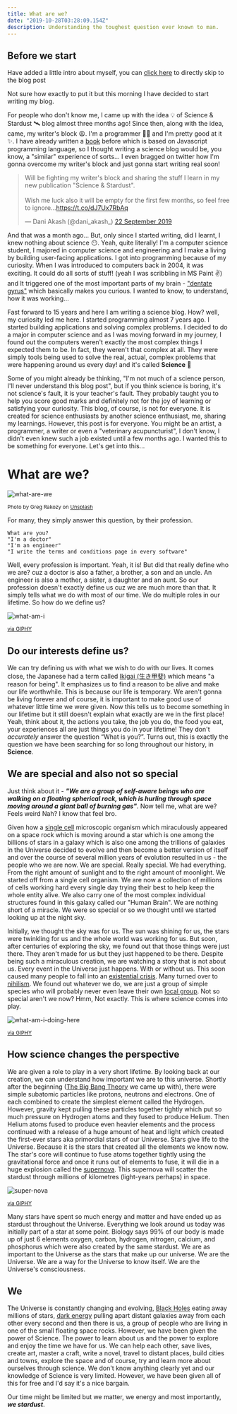 ```yaml
---
title: What are we?
date: "2019-10-28T03:28:09.154Z"
description: Understanding the toughest question ever known to man.
---
```


## Before we start

Have added a little intro about myself, you can [click here](#what-are-we) to directly skip to the blog post

Not sure how exactly to put it but this morning I have decided to start writing my blog.

For people who don't know me, I came up with the idea 💡 of Science & Stardust 🛰 blog almost three months ago! Since then, along with the idea, came, my writer's block 😩. I'm a programmer 👨‍💻 and I'm pretty good at it ✨. I have already written a [book](https://www.packtpub.com/web-development/javascript-example) before which is based on Javascript programming language, so I thought writing a science blog would be, you know, a "similar" experience of sorts... I even bragged on twitter how I'm gonna overcome my writer's block and just gonna start writing real soon!

<blockquote class="twitter-tweet" data-lang="en-gb"><p lang="en" dir="ltr">Will be fighting my writer&#39;s block and sharing the stuff I learn in my new publication &quot;Science &amp; Stardust&quot;. <br/><br/>Wish me luck also it will be empty for the first few months, so feel free to ignore...<a target="_blank" href="https://t.co/dJ7Ux7RbAq">https://t.co/dJ7Ux7RbAq</a></p>&mdash; Dani Akash (@dani_akash_) <a target="_blank" href="https://twitter.com/dani_akash_/status/1175809064074264576?ref_src=twsrc%5Etfw">22 September 2019</a></blockquote>
<script async src="https://platform.twitter.com/widgets.js" charset="utf-8"></script>

And that was a month ago... But, only since I started writing, did I learnt, I knew nothing about science 😶. Yeah, quite literally! I'm a computer science student, I majored in computer science and engineering and I make a living by building user-facing applications. I got into programming because of my curiosity. When I was introduced to computers back in 2004, it was exciting. It could do all sorts of stuff! (yeah I was scribbling in MS Paint ✌️) and It triggered one of the most important parts of my brain - ["dentate gyrus"](https://en.wikipedia.org/wiki/Dentate_gyrus) which basically makes you curious. I wanted to know, to understand, how it was working...

Fast forward to 15 years and here I am writing a science blog. How? well, my curiosity led me here. I started programming almost 7 years ago. I started building applications and solving complex problems. I decided to do a major in computer science and as I was moving forward in my journey, I found out the computers weren't exactly the most complex things I expected them to be. In fact, they weren't that complex at all. They were simply tools being used to solve the real, actual, complex problems that were happening around us every day! and it's called **Science** 🧬

Some of you might already be thinking, "I'm not much of a science person, I'll never understand this blog post", but if you think science is boring, it's not science's fault, it is your teacher's fault. They probably taught you to help you score good marks and definitely not for the joy of learning or satisfying your curiosity. This blog, of course, is not for everyone. It is created for science enthusiasts by another science enthusiast, me, sharing my learnings. However, this post is for everyone. You might be an artist, a programmer, a writer or even a "veterinary acupuncturist", I don't know, I didn't even knew such a job existed until a few months ago. I wanted this to be something for everyone. Let's get into this...

# What are we?

<div class="post-image-container"><img class="post-image" alt="what-are-we" src="greg-rakozy-oMpAz-DN-9I-unsplash.jpg"/></div><p><small>Photo by Greg Rakozy on <a target="_blank" href="https://unsplash.com/photos/oMpAz-DN-9I">Unsplash</a></small></p>

For many, they simply answer this question, by their profession. 

```
What are you? 
"I'm a doctor"
"I'm an engineer"
"I write the terms and conditions page in every software"
```

Well, every profession is important. Yeah, it is! But did that really define who we are? cuz a doctor is also a father, a brother, a son and an uncle. An engineer is also a mother, a sister, a daughter and an aunt. So our profession doesn't exactly define us cuz we are much more than that. It simply tells what we do with most of our time. We do multiple roles in our lifetime. So how do we define us?

<div class="post-image-container"><img class="post-image" alt="what-am-i" src="what-am-i.gif"/></div><p><small><a target="_blank" href="https://giphy.com/gifs/cartoonnetwork-cartoon-network-infinity-train-QaSZ7LVYvKwedLEPXv">via GIPHY</a></small></p>

## Do our interests define us?

We can try defining us with what we wish to do with our lives. It comes close, the Japanese had a term called [Ikigai (生き甲斐)](https://en.wikipedia.org/wiki/Ikigai) which means "a reason for being". It emphasizes us to find a reason to be alive and make our life worthwhile. This is because our life is temporary. We aren't gonna be living forever and of course, it is important to make good use of whatever little time we were given. Now this tells us to become something in our lifetime but it still doesn't explain what exactly are we in the first place! Yeah, think about it, the actions you take, the job you do, the food you eat, your experiences all are just things you do in your lifetime! They don't *accurately* answer the question “What is you?”. Turns out, this is exactly the question we have been searching for so long throughout our history, in **Science**.

## We are special and also not so special

Just think about it - ***"We are a group of self-aware beings who are walking on a floating spherical rock, which is hurling through space moving around a giant ball of burning gas"***. Now tell me, what are we? Feels weird Nah? I know that feel bro.

Given how a [single cell](https://en.wikipedia.org/wiki/Unicellular_organism) microscopic organism which miraculously appeared on a space rock which is moving around a star which is one among the billions of stars in a galaxy which is also one among the trillions of galaxies in the Universe decided to evolve and then become a better version of itself and over the course of several million years of evolution resulted in us - the people who we are now. We are special. Really special. We had everything. From the right amount of sunlight and to the right amount of moonlight. We started off from a single cell organism. We are now a collection of millions of cells working hard every single day trying their best to help keep the whole entity alive. We also carry one of the most complex individual structures found in this galaxy called our "Human Brain". We are nothing short of a miracle. We were so special or so we thought until we started looking up at the night sky. 

Initially, we thought the sky was for us. The sun was shining for us, the stars were twinkling for us and the whole world was working for us. But soon, after centuries of exploring the sky, we found out that those things were just there. They aren't made for us but they just happened to be there. Despite being such a miraculous creation, we are watching a story that is not about us. Every event in the Universe just happens. With or without us. This soon caused many people to fall into an [existential crisis](https://en.wikipedia.org/wiki/Existential_crisis). Many turned over to [nihilism](https://en.wikipedia.org/wiki/Nihilism). We found out whatever we do, we are just a group of simple species who will probably never even leave their own [local group](https://en.wikipedia.org/wiki/Local_Group). Not so special aren't we now? Hmm, Not exactly. This is where science comes into play.

<div class="post-image-container"><img class="post-image" alt="what-am-i-doing-here" src="what-am-i-doing-here.gif"/></div><p><small><a target="_blank" href="https://giphy.com/gifs/into-the-woods-stephen-sondheim-lol-i-find-myself-singing-this-like-all-time-99v2c97dr5XEY">via GIPHY</a></small></p>

## How science changes the perspective

We are given a role to play in a very short lifetime. By looking back at our creation, we can understand how important we are to this universe. Shortly after the beginning ([The Big Bang Theory](https://en.wikipedia.org/wiki/The_Big_Bang_Theory) we came up with), there were simple subatomic particles like protons, neutrons and electrons. One of each combined to create the simplest element called the Hydrogen. However, gravity kept pulling these particles together tightly which put so much pressure on Hydrogen atoms and they fused to produce Helium. Then Helium atoms fused to produce even heavier elements and the process continued with a release of a huge amount of heat and light which created the first-ever stars aka primordial stars of our Universe. Stars give life to the Universe. Because it is the stars that created all the elements we know now. The star's core will continue to fuse atoms together tightly using the gravitational force and once it runs out of elements to fuse, it will die in a huge explosion called the [supernova](https://en.wikipedia.org/wiki/Supernova). This supernova will scatter the stardust through millions of kilometres (light-years perhaps) in space.

<div class="post-image-container"><img class="post-image" alt="super-nova" src="super-nova.gif"/></div><p><small><a target="_blank" href="https://giphy.com/gifs/footage-supernova-QRXC2cRzmKloc">via GIPHY</a></small></p>

Many stars have spent so much energy and matter and have ended up as stardust throughout the Universe. Everything we look around us today was initially part of a star at some point. Biology says 99% of our body is made up of just 6 elements oxygen, carbon, hydrogen, nitrogen, calcium, and phosphorus which were also created by the same stardust. We are as important to the Universe as the stars that make up our universe. We are the Universe. We are a way for the Universe to know itself. We are the Universe's consciousness. 

## We

The Universe is constantly changing and evolving, [Black Holes](https://en.wikipedia.org/wiki/Black_hole) eating away millions of stars, [dark energy](https://en.wikipedia.org/wiki/Dark_energy) pulling apart distant galaxies away from each other every second and then there is us, a group of people who are living in one of the small floating space rocks. However, we have been given the power of Science. The power to learn about us and the power to explore and enjoy the time we have for us. We can help each other, save lives, create art, master a craft, write a novel, travel to distant places, build cities and towns, explore the space and of course, try and learn more about ourselves through science. We don't know anything clearly yet and our knowledge of Science is very limited. However, we have been given all of this for free and I'd say it's a nice bargain.

Our time might be limited but we matter, we energy and most importantly, ***we stardust***.
